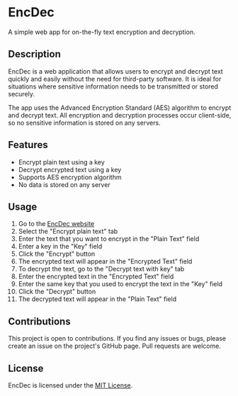 # EncDec

A simple web app for on-the-fly text encryption and decryption.

## Description

EncDec is a web application that allows users to encrypt and decrypt text quickly and easily without the need for third-party software. It is ideal for situations where sensitive information needs to be transmitted or stored securely.

The app uses the Advanced Encryption Standard (AES) algorithm to encrypt and decrypt text. All encryption and decryption processes occur client-side, so no sensitive information is stored on any servers. 

## Features

* Encrypt plain text using a key
* Decrypt encrypted text using a key
* Supports AES encryption algorithm
* No data is stored on any server

## Usage

1. Go to the [EncDec website](https://encdec.dilshann.lk)
2. Select the "Encrypt plain text" tab
3. Enter the text that you want to encrypt in the "Plain Text" field
4. Enter a key in the "Key" field
5. Click the "Encrypt" button
6. The encrypted text will appear in the "Encrypted Text" field
7. To decrypt the text, go to the "Decrypt text with key" tab
8. Enter the encrypted text in the "Encrypted Text" field
9. Enter the same key that you used to encrypt the text in the "Key" field
10. Click the "Decrypt" button
11. The decrypted text will appear in the "Plain Text" field

## Contributions

This project is open to contributions. If you find any issues or bugs, please create an issue on the project's GitHub page. Pull requests are welcome.

## License

EncDec is licensed under the [MIT License](https://github.com/DilshanNaveen/EncDec/blob/main/LICENSE).